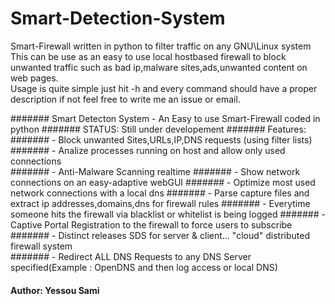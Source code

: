 # Smart-Detection-System
Smart-Firewall written in python to filter traffic on any GNU\Linux system<br>
This can be use as an easy to use local hostbased firewall to block unwanted traffic such as bad ip,malware sites,ads,unwanted content on web pages.<br>
Usage is quite simple just hit -h and every command should have a proper description if not feel free to write me an issue or email.<br>



#######  Smart Detecton System - An Easy to use Smart-Firewall coded in python
#######  STATUS: Still under developement
####### Features: 
#######    - Block unwanted Sites,URLs,IP,DNS requests (using filter lists)
#######    - Analize processes running on host and allow only used connections     
#######    - Anti-Malware Scanning realtime
#######    - Show network connections on an easy-adaptive webGUI
#######    - Optimize most used network connections with a local dns
#######    - Parse capture files and extract ip addresses,domains,dns for firewall rules
#######    - Everytime someone hits the firewall via blacklist or whitelist is being logged
#######    - Captive Portal Registration to the firewall to force users to subscribe
#######    - Distinct releases SDS for server & client... "cloud" distributed firewall system  
#######    - Redirect ALL DNS Requests to any DNS Server specified(Example : OpenDNS and then log access or local DNS) 

####  Author: Yessou Sami 



